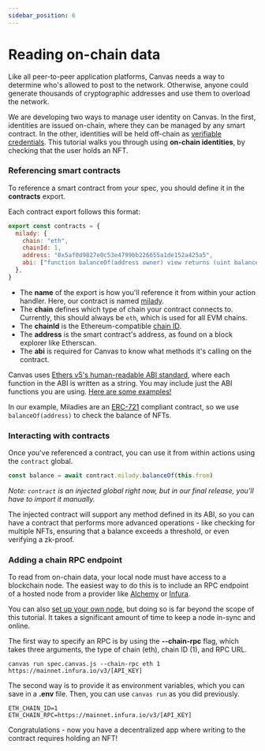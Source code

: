 ```yaml
---
sidebar_position: 6
---
```


# Reading on-chain data

Like all peer-to-peer application platforms, Canvas needs a way to determine who's allowed to post to the network. Otherwise, anyone could generate thousands of cryptographic addresses and use them to overload the network.

We are developing two ways to manage user identity on Canvas. In the first, identities are issued on-chain, where they can be managed by any smart contract. In the other, identities will be held off-chain as [verifiable credentials](https://www.w3.org/TR/vc-data-model/). This tutorial walks you through using **on-chain identities**, by checking that the user holds an NFT.

### Referencing smart contracts

To reference a smart contract from your spec, you should define it in the **contracts** export.

Each contract export follows this format:

```js
export const contracts = {
  milady: {
    chain: "eth",
    chainId: 1,
    address: "0x5af0d9827e0c53e4799bb226655a1de152a425a5",
    abi: ["function balanceOf(address owner) view returns (uint balance)"],
  },
}
```

* The **name** of the export is how you'll reference it from within your action handler. Here, our contract is named [milady](https://miladymaker.net/).
* The **chain** defines which type of chain your contract connects to. Currently, this should always be `eth`, which is used for all EVM chains.
* The **chainId** is the Ethereum-compatible [chain ID](https://chainlist.org/).
* The **address** is the smart contract's address, as found on a block explorer like Etherscan.
* The **abi** is required for Canvas to know what methods it's calling on the contract.

Canvas uses [Ethers v5's human-readable ABI standard](https://docs.ethers.io/v5/api/utils/abi/interface/), where each function in the ABI is written as a string. You may include just the ABI functions you are using. [Here are some examples!](https://blog.ricmoo.com/human-readable-contract-abis-in-ethers-js-141902f4d917)

In our example, Miladies are an [ERC-721](https://eips.ethereum.org/EIPS/eip-721) compliant contract, so we use `balanceOf(address)` to check the balance of NFTs.


### Interacting with contracts

Once you've referenced a contract, you can use it from within actions using the `contract` global.

```js
const balance = await contract.milady.balanceOf(this.from)
```

*Note: `contract` is an injected global right now, but in our final release, you'll have to import it manually.*

The injected contract will support any method defined in its ABI, so you can have a contract that performs more advanced operations - like checking for multiple NFTs, ensuring that a balance exceeds a threshold, or even verifying a zk-proof.


### Adding a chain RPC endpoint

To read from on-chain data, your local node must have access to a blockchain node. The easiest way to do this is to include an RPC endpoint of a hosted node from a provider like [Alchemy](https://www.alchemy.com/) or [Infura](https://infura.io/).

You can also [set up your own node](https://ethereum.org/en/developers/docs/nodes-and-clients/run-a-node/), but doing so is far beyond the scope of this tutorial. It takes a significant amount of time to keep a node in-sync and online.

The first way to specify an RPC is by using the **--chain-rpc** flag, which takes three arguments, the type of chain (eth), chain ID (1), and RPC URL.

```
canvas run spec.canvas.js --chain-rpc eth 1 https://mainnet.infura.io/v3/[API_KEY]
```

The second way is to provide it as environment variables, which you can save in a **.env** file. Then, you can use `canvas run` as you did previously.

```
ETH_CHAIN_ID=1
ETH_CHAIN_RPC=https://mainnet.infura.io/v3/[API_KEY]
```

Congratulations - now you have a decentralized app where writing to the contract requires holding an NFT!